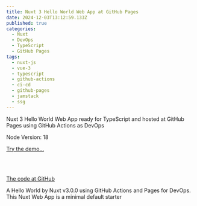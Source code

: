 ```yaml
---
title: Nuxt 3 Hello World Web App at GitHub Pages
date: 2024-12-03T13:12:59.133Z
published: true
categories:
  - Nuxt
  - DevOps
  - TypeScript
  - GitHub Pages
tags:
  - nuxt-js
  - vue-3
  - typescript
  - github-actions
  - ci-cd
  - github-pages
  - jamstack
  - ssg
---
```

Nuxt 3 Hello World Web App ready for TypeScript and hosted at GitHub Pages using GitHub Actions as DevOps

Node Version: 18

<a href="https://persteenolsen.github.io/nuxt-js-3-hello-world-gh-pages/" target="_blank">Try the demo...</a>

<br /><br />

<a href="https://github.com/persteenolsen/nuxt-js-3-hello-world-gh-pages" target="_blank">The code at GitHub</a>

A Hello World by Nuxt v3.0.0 using GitHub Actions and Pages for DevOps. This Nuxt Web App is a minimal default starter